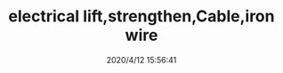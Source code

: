 ﻿---
layout: post 
title: electrical lift,strengthen,Cable,iron wire
tags: 
categories: wire-cable
overview: electrical lift,strengthen,Cable,iron wire
series: 
part_number: 102-0506-000
thumb_img: static/202004/325-thumb-20200412235706.jpg
small_img: static/202004/325-20200412235706.jpg
date: 2020/4/12 15:56:41
---



